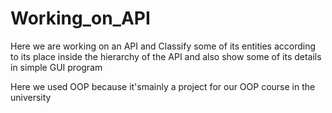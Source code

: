 # Working_on_API
Here we are working on an API and Classify some of its entities according to its place inside the hierarchy of the API and also show some of its details in simple GUI program

Here we used OOP because it'smainly a project for our OOP course in the university
